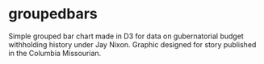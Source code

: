 groupedbars
===========

Simple grouped bar chart made in D3 for data on gubernatorial budget withholding history under Jay Nixon. 
Graphic designed for story published in the Columbia Missourian.
